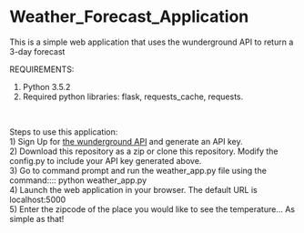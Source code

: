 # Weather_Forecast_Application
This is a simple web application that uses the wunderground API to return a 3-day forecast

REQUIREMENTS:<br>
1) Python 3.5.2<br>
2) Required python libraries: flask, requests_cache, requests.<br>
<br>
<p>
Steps to use this application:<br>
1) Sign Up for <a href="https://www.wunderground.com/weather/api/d/docs">the wunderground API</a> and generate an API key. <br>
2) Download this repository as a zip or clone this repository. Modify the config.py to include your API key generated above.<br>
3) Go to command prompt and run the weather_app.py file using the command:::: python weather_app.py<br>
4) Launch the web application in your browser. The default URL is localhost:5000<br>
5) Enter the zipcode of the place you would like to see the temperature... As simple as that!<br>
</p>
